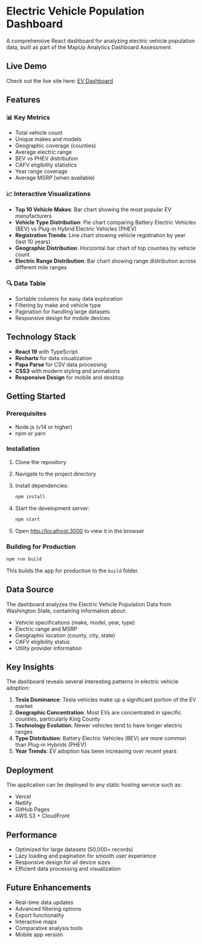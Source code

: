 # Electric Vehicle Population Dashboard

A comprehensive React dashboard for analyzing electric vehicle population data, built as part of the MapUp Analytics Dashboard Assessment.

## Live Demo

Check out the live site here: [EV Dashboard](https://carsev-dashboard.netlify.app/)
## Features

### 📊 Key Metrics
- Total vehicle count
- Unique makes and models
- Geographic coverage (counties)
- Average electric range
- BEV vs PHEV distribution
- CAFV eligibility statistics
- Year range coverage
- Average MSRP (when available)

### 📈 Interactive Visualizations
- **Top 10 Vehicle Makes**: Bar chart showing the most popular EV manufacturers
- **Vehicle Type Distribution**: Pie chart comparing Battery Electric Vehicles (BEV) vs Plug-in Hybrid Electric Vehicles (PHEV)
- **Registration Trends**: Line chart showing vehicle registration by year (last 10 years)
- **Geographic Distribution**: Horizontal bar chart of top counties by vehicle count
- **Electric Range Distribution**: Bar chart showing range distribution across different mile ranges

### 🔍 Data Table
- Sortable columns for easy data exploration
- Filtering by make and vehicle type
- Pagination for handling large datasets
- Responsive design for mobile devices

## Technology Stack

- **React 19** with TypeScript
- **Recharts** for data visualization
- **Papa Parse** for CSV data processing
- **CSS3** with modern styling and animations
- **Responsive Design** for mobile and desktop

## Getting Started

### Prerequisites
- Node.js (v14 or higher)
- npm or yarn

### Installation

1. Clone the repository
2. Navigate to the project directory
3. Install dependencies:
   ```bash
   npm install
   ```

4. Start the development server:
   ```bash
   npm start
   ```

5. Open [http://localhost:3000](http://localhost:3000) to view it in the browser

### Building for Production

```bash
npm run build
```

This builds the app for production to the `build` folder.

## Data Source

The dashboard analyzes the Electric Vehicle Population Data from Washington State, containing information about:
- Vehicle specifications (make, model, year, type)
- Electric range and MSRP
- Geographic location (county, city, state)
- CAFV eligibility status
- Utility provider information

## Key Insights

The dashboard reveals several interesting patterns in electric vehicle adoption:

1. **Tesla Dominance**: Tesla vehicles make up a significant portion of the EV market
2. **Geographic Concentration**: Most EVs are concentrated in specific counties, particularly King County
3. **Technology Evolution**: Newer vehicles tend to have longer electric ranges
4. **Type Distribution**: Battery Electric Vehicles (BEV) are more common than Plug-in Hybrids (PHEV)
5. **Year Trends**: EV adoption has been increasing over recent years

## Deployment

The application can be deployed to any static hosting service such as:
- Vercel
- Netlify
- GitHub Pages
- AWS S3 + CloudFront

## Performance

- Optimized for large datasets (50,000+ records)
- Lazy loading and pagination for smooth user experience
- Responsive design for all device sizes
- Efficient data processing and visualization

## Future Enhancements

- Real-time data updates
- Advanced filtering options
- Export functionality
- Interactive maps
- Comparative analysis tools
- Mobile app version
